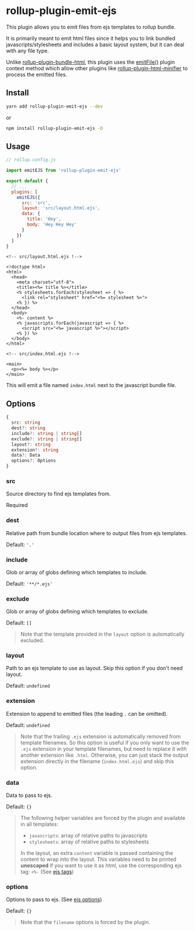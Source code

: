 # rollup-plugin-emit-ejs

This plugin allows you to emit files from ejs templates to rollup bundle.

It is primarily meant to emit html files since it helps you to link bundled javascripts/stylesheets and includes a basic layout system, but it can deal with any file type.

Unlike [rollup-plugin-bundle-html](https://github.com/haifeng2013/rollup-plugin-bundle-html), this plugin uses the [emitFile()](https://rollupjs.org/guide/en/#thisemitfileemittedfile-emittedchunk--emittedasset--string) plugin context method which allow other plugins like [rollup-plugin-html-minifier](https://github.com/juliendargelos/rollup-plugin-html-minifier) to process the emitted files.

## Install

```bash
yarn add rollup-plugin-emit-ejs --dev
```

or

```bash
npm install rollup-plugin-emit-ejs -D
```

## Usage

```javascript
// rollup.config.js

import emitEJS from 'rollup-plugin-emit-ejs'

export default {
  // ...
  plugins: [
    emitEJS({
      src: 'src',
      layout: 'src/layout.html.ejs',
      data: {
        title: 'Hey',
        body: 'Hey Hey Hey'
      }
    })
  ]
}
```

```ejs
<!-- src/layout.html.ejs !-->

<!doctype html>
<html>
  <head>
    <meta charset="utf-8">
    <title><%= title %></title>
    <% stylesheets.forEach(stylesheet => { %>
      <link rel="stylesheet" href="<%= stylesheet %>">
    <% }) %>
  </head>
  <body>
    <%- content %>
    <% javascripts.forEach(javascript => { %>
      <script src="<%= javascript %>"></script>
    <% }) %>
  </body>
</html>
```

```ejs
<!-- src/index.html.ejs !-->

<main>
  <p><%= body %></p>
</main>
```

This will emit a file named `index.html` next to the javascript bundle file.

## Options

```typescript
{
  src: string
  dest?: string
  include?: string | string[]
  exclude?: string | string[]
  layout?: string
  extension?: string
  data?: Data
  options?: Options
}
```

### src

Source directory to find ejs templates from.

Required

### dest

Relative path from bundle location where to output files from ejs templates.

Default: `'.'`

### include

Glob or array of globs defining which templates to include.

Default: `'**/*.ejs'`
  
### exclude

Glob or array of globs defining which templates to exclude.

Default: `[]`

> Note that the template provided in the `layout` option is automatically excluded.

### layout

Path to an ejs template to use as layout. Skip this option if you don't need layout.

Default: `undefined`

### extension

Extension to append to emitted files (the leading `.` can be omitted).

Default: `undefined`

> Note that the trailing `.ejs` extension is automatically removed from template filenames. So this option is useful if you only want to use the `.ejs` extension in your template filenames, but need to replace it with another extension like `.html`. Otherwise, you can just stack the output extension directly in the filename (`index.html.ejs`) and skip this option.

### data

Data to pass to ejs.

Default: `{}`

> The following helper variables are forced by the plugin and available in all templates:
> - `javascripts`: array of relative paths to javascripts
> - `stylesheets`: array of relative paths to stylesheets
>
> In the layout, an extra `content` variable is passed containing the content to wrap into the layout. This variables need to be printed **unescaped** if you want to use it as html, use the corresponding ejs tag: `<%-` (See [ejs tags](https://github.com/mde/ejs#tags))

### options

Options to pass to ejs. (See [ejs options](https://github.com/mde/ejs#options))

Default: `{}`

> Note that the `filename` options is forced by the plugin.
